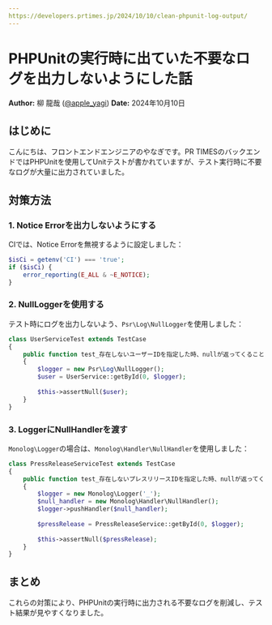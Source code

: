 ```yaml
---
https://developers.prtimes.jp/2024/10/10/clean-phpunit-log-output/
---
```


# PHPUnitの実行時に出ていた不要なログを出力しないようにした話

**Author:** 柳 龍哉 ([@apple_yagi](https://twitter.com/apple_yagi))
**Date:** 2024年10月10日

## はじめに

こんにちは、フロントエンドエンジニアのやなぎです。PR TIMESのバックエンドではPHPUnitを使用してUnitテストが書かれていますが、テスト実行時に不要なログが大量に出力されていました。

## 対策方法

### 1. Notice Errorを出力しないようにする

CIでは、Notice Errorを無視するように設定しました：

```php
$isCi = getenv('CI') === 'true';
if ($isCi) {
    error_reporting(E_ALL & ~E_NOTICE);
}
```

### 2. NullLoggerを使用する

テスト時にログを出力しないよう、`Psr\Log\NullLogger`を使用しました：

```php
class UserServiceTest extends TestCase
{
    public function test_存在しないユーザーIDを指定した時、nullが返ってくること()
    {
        $logger = new Psr\Log\NullLogger();
        $user = UserService::getById(0, $logger);
        
        $this->assertNull($user);
    }
}
```

### 3. LoggerにNullHandlerを渡す

`Monolog\Logger`の場合は、`Monolog\Handler\NullHandler`を使用しました：

```php
class PressReleaseServiceTest extends TestCase
{
    public function test_存在しないプレスリリースIDを指定した時、nullが返ってくること()
    {
        $logger = new Monolog\Logger('_');
        $null_handler = new Monolog\Handler\NullHandler();
        $logger->pushHandler($null_handler);
        
        $pressRelease = PressReleaseService::getById(0, $logger);
        
        $this->assertNull($pressRelease);
    }
}
```

## まとめ

これらの対策により、PHPUnitの実行時に出力される不要なログを削減し、テスト結果が見やすくなりました。

